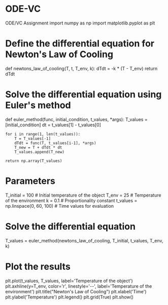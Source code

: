 # ODE-VC
ODE/VC Assignment
import numpy as np
import matplotlib.pyplot as plt

# Define the differential equation for Newton's Law of Cooling
def newtons_law_of_cooling(T, t, T_env, k):
    dTdt = -k * (T - T_env)
    return dTdt

# Solve the differential equation using Euler's method
def euler_method(func, initial_condition, t_values, *args):
    T_values = [initial_condition]
    dt = t_values[1] - t_values[0]

    for i in range(1, len(t_values)):
        T = T_values[-1]
        dTdt = func(T, t_values[i-1], *args)
        T_new = T + dTdt * dt
        T_values.append(T_new)

    return np.array(T_values)

# Parameters
T_initial = 100  # Initial temperature of the object
T_env = 25       # Temperature of the environment
k = 0.1          # Proportionality constant
t_values = np.linspace(0, 60, 100)  # Time values for evaluation

# Solve the differential equation
T_values = euler_method(newtons_law_of_cooling, T_initial, t_values, T_env, k)

# Plot the results
plt.plot(t_values, T_values, label='Temperature of the object')
plt.axhline(y=T_env, color='r', linestyle='--', label='Temperature of the environment')
plt.title("Newton's Law of Cooling")
plt.xlabel('Time')
plt.ylabel('Temperature')
plt.legend()
plt.grid(True)
plt.show()
